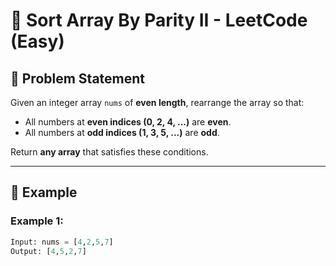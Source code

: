 # 🔵 Sort Array By Parity II - LeetCode (Easy)  

## 📌 Problem Statement  

Given an integer array `nums` of **even length**, rearrange the array so that:  
- All numbers at **even indices (0, 2, 4, ...)** are **even**.  
- All numbers at **odd indices (1, 3, 5, ...)** are **odd**.  

Return **any array** that satisfies these conditions.  

---

## 🔹 Example  

### **Example 1:**  
```python
Input: nums = [4,2,5,7]  
Output: [4,5,2,7]  
